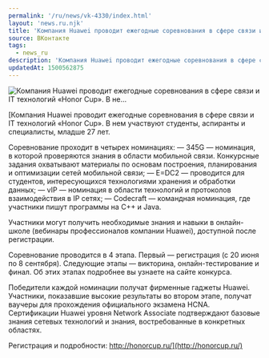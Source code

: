 ```yaml
---
permalink: '/ru/news/vk-4330/index.html'
layout: 'news.ru.njk'
title: 'Компания Huawei проводит ежегодные соревнования в сфере связи и IT технологий «Honor Cup». В не'
source: ВКонтакте
tags:
  - news_ru
description: 'Компания Huawei проводит ежегодные соревнования в сфере связи и IT технологий «Honor Cup». В не…'
updatedAt: 1500562875
---
```

![Компания Huawei проводит ежегодные соревнования в сфере связи и IT технологий «Honor Cup». В не…](https://sun9-41.userapi.com/c639517/v639517102/32455/VwwhefLNtrc.jpg)

[Компания Huawei проводит ежегодные соревнования в сфере связи и IT технологий «Honor Cup». В нем участвуют студенты, аспиранты и специалисты, младше 27 лет.

Соревнование проходит в четырех номинациях:
— 345G — номинация, в которой проверяются знания в области мобильной связи. Конкурсные задания охватывают материалы по основам построения, планирования и оптимизации сетей мобильной связи;
— E=DC2 — проводится для студентов, интересующихся технологиями хранения и обработки данных;
— vIP — номинация в области технологий и протоколов взаимодействия в IP сетях;
— Codecraft — командная номинация, где участники пишут программы на С++ и Java.

Участники могут получить необходимые знания и навыки в онлайн-школе (вебинары профессионалов компании Huawei), доступной после регистрации.

Соревнование проводится в 4 этапа. Первый — регистрация (с 20 июня по 8 сентября). Следующие этапы — викторина, онлайн-тестирование и финал. Об этих этапах подробнее вы узнаете на сайте конкурса.

Победители каждой номинации получат фирменные гаджеты Huawei. Участники, показавшие высокие результаты во втором этапе, получат ваучеры для прохождения официального экзамена HCNA. Сертификации Huawei уровня Network Associate подтверждают базовые знания сетевых технологий и знания, востребованные в конкретных областях.

Регистрация и подробности: http://honorcup.ru/](http://honorcup.ru/)
